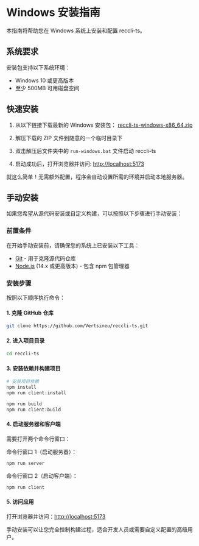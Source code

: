 # Windows 安装指南

本指南将帮助您在 Windows 系统上安装和配置 reccli-ts。

## 系统要求

安装包支持以下系统环境：

- Windows 10 或更高版本
- 至少 500MB 可用磁盘空间

## 快速安装

1. 从以下链接下载最新的 Windows 安装包：
   [reccli-ts-windows-x86_64.zip](https://github.com/Vertsineu/reccli-ts/releases/download/v2.0.0/reccli-ts-windows-x86_64.zip)

2. 解压下载的 ZIP 文件到随意的一个临时目录下

3. 双击解压后文件夹中的 `run-windows.bat` 文件启动 reccli-ts

4. 启动成功后，打开浏览器并访问: [http://localhost:5173](http://localhost:5173)

就这么简单！无需额外配置，程序会自动设置所需的环境并启动本地服务器。

## 手动安装

如果您希望从源代码安装或自定义构建，可以按照以下步骤进行手动安装：

### 前置条件

在开始手动安装前，请确保您的系统上已安装以下工具：

- [Git](https://git-scm.com/downloads) - 用于克隆源代码仓库
- [Node.js](https://nodejs.org/) (14.x 或更高版本) - 包含 npm 包管理器

### 安装步骤

按照以下顺序执行命令：

#### 1. 克隆 GitHub 仓库

```bash
git clone https://github.com/Vertsineu/reccli-ts.git
```

#### 2. 进入项目目录

```bash
cd reccli-ts
```

#### 3. 安装依赖并构建项目

```bash
# 安装项目依赖
npm install
npm run client:install
```

```bash
npm run build
npm run client:build
```

#### 4. 启动服务器和客户端

需要打开两个命令行窗口：

命令行窗口 1（启动服务器）：

```bash
npm run server
```

命令行窗口 2（启动客户端）：

```bash
npm run client
```

#### 5. 访问应用

打开浏览器并访问：[http://localhost:5173](http://localhost:5173)

手动安装可以让您完全控制构建过程，适合开发人员或需要自定义配置的高级用户。
